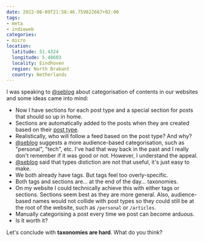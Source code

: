 ```yaml
---
date: 2022-06-09T21:58:46.759822667+02:00
tags:
- meta
- indieweb
categories:
- micro
location:
  latitude: 51.4324
  longitude: 5.48603
  locality: Eindhoven
  region: North Brabant
  country: Netherlands
---
```


I was speaking to [@seblog](https://seblog.nl/) about categorisation of contents in our websites and some ideas came into mind:

- Now I have sections for each post type and a special section for posts that should so up in home.
- Sections are automatically added to the posts when they are created based on their [post type](https://indieweb.org/posts#Types_of_Posts).
- Realistically, who will follow a feed based on the post type? And why?
- [@seblog](https://seblog.nl/) suggests a more audience-based categorisation, such as "personal", "tech", etc. I've had that way back in the past and I really don't remember if it was good or not. However, I understand the appeal.
- [@seblog](https://seblog.nl/) said that types distiction are not that useful, it's just easy to make.
- We both already have tags. But tags feel too overly-specific.
- Both tags and sections are... at the end of the day... taxonomies.
- On my website I could technically achieve this with either tags or sections. Sections seem best as they are more general. Also, audience-based names would not collide with post types so they could still be at the root of the website, such as `/personal` or `/articles`.
- Manually categorising a post every time we post can become arduous.
- Is it worth it?

Let's conclude with **taxonomies are hard**. What do you think?
